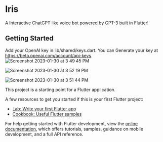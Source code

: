 # Iris

A Interactive ChatGPT like voice bot powered by GPT-3 built in Flutter!

## Getting Started

Add your OpenAI key in lib/shared/keys.dart.
You can Generate your key at https://beta.openai.com/account/api-keys
![Screenshot 2023-01-30 at 3 49 45 PM](https://user-images.githubusercontent.com/31922733/215451043-15b1ab22-6459-4216-a656-e7e849019926.png)

![Screenshot 2023-01-30 at 3 52 19 PM](https://user-images.githubusercontent.com/31922733/215451083-35c7988d-abcd-4eea-a277-d0b54b9dd076.png)

![Screenshot 2023-01-30 at 3 51 44 PM](https://user-images.githubusercontent.com/31922733/215451070-85ecd667-627c-44b7-aac6-24be6ecbe318.png)

This project is a starting point for a Flutter application.

A few resources to get you started if this is your first Flutter project:

- [Lab: Write your first Flutter app](https://docs.flutter.dev/get-started/codelab)
- [Cookbook: Useful Flutter samples](https://docs.flutter.dev/cookbook)

For help getting started with Flutter development, view the
[online documentation](https://docs.flutter.dev/), which offers tutorials,
samples, guidance on mobile development, and a full API reference.
